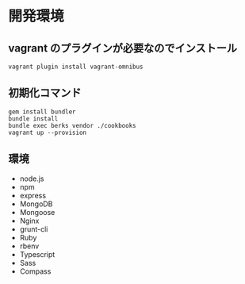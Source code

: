 # 開発環境

## vagrant のプラグインが必要なのでインストール
	vagrant plugin install vagrant-omnibus


## 初期化コマンド

	gem install bundler
	bundle install
	bundle exec berks vendor ./cookbooks
	vagrant up --provision

## 環境

* node.js
* npm
* express
* MongoDB
* Mongoose
* Nginx
* grunt-cli
* Ruby
* rbenv
* Typescript
* Sass
* Compass